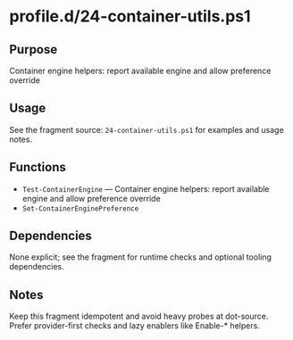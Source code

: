 profile.d/24-container-utils.ps1
================================

Purpose
-------
Container engine helpers: report available engine and allow preference override

Usage
-----
See the fragment source: `24-container-utils.ps1` for examples and usage notes.

Functions
---------
- `Test-ContainerEngine` — Container engine helpers: report available engine and allow preference override
- `Set-ContainerEnginePreference`

Dependencies
------------
None explicit; see the fragment for runtime checks and optional tooling dependencies.

Notes
-----
Keep this fragment idempotent and avoid heavy probes at dot-source. Prefer provider-first checks and lazy enablers like Enable-* helpers.

